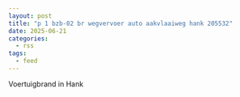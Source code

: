 ```yaml
---
layout: post
title: "p 1 bzb-02 br wegvervoer auto aakvlaaiweg hank 205532"
date: 2025-06-21
categories: 
  - rss
tags: 
  - feed
---
```


Voertuigbrand in Hank
